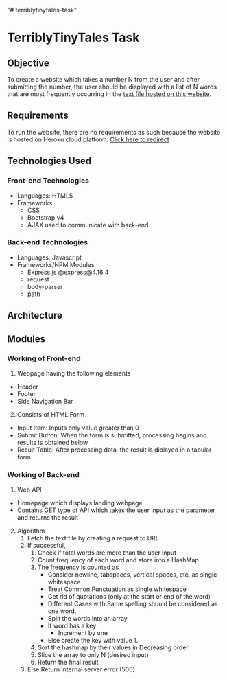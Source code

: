 "# terriblytinytales-task" 
# TerriblyTinyTales Task

## Objective

To create a website which takes a number N from the user and after submitting the number, the user should be displayed with a list of N words that are most frequently occurring in the [text file hosted on this website](https://terriblytinytales.com/test.txt).

## Requirements

To run the website, there are no requirements as such because the website is hosted on Heroku cloud platform. [Click here to redirect](https://terriblytinytalestask.herokuapp.com/)

## Technologies Used

### Front-end Technologies
* Languages: HTML5
* Frameworks
  * CSS
  * Bootstrap v4
  * AJAX used to communicate with back-end

### Back-end Technologies
* Languages: Javascript
* Frameworks/NPM Modules
  * Express.js @express@4.16.4
  * request
  * body-parser
  * path

## Architecture



## Modules

### Working of Front-end

1. Webpage having the following elements
  * Header
  * Footer
  * Side Navigation Bar

2. Consists of HTML Form
  * Input Item: Inputs only value greater than 0
  * Submit Button: When the form is submitted, processing begins and results is obtained below
  * Result Table: After processing data, the result is diplayed in a tabular form
  
### Working of Back-end

1. Web API
  * Homepage which displays landing webpage
  * Contains GET type of API which takes the user input as the parameter and returns the result
2. Algorithm
    1. Fetch the text file by creating a request to URL
    2. If successful, 
        1. Check if total words are more than the user input
        2. Count frequency of each word and store into a HashMap
        3. The frequency is counted as 
            * Consider newline, tabspaces, vertical spaces, etc. as single whitespace
            * Treat Common Punctuation as single whitespace
            * Get rid of quotations (only at the start or end of the word)
            * Different Cases with Same spelling should be considered as one word.
            * Split the words into an array
            * If word has a key
                * Increment by one
            * Else create the key with value 1.
        4. Sort the hashmap by their values in Decreasing order
        5. Slice the array to only N (desired input)
        6. Return the final result
    3. Else Return internal server error (500)
